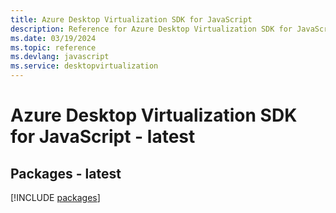 ```yaml
---
title: Azure Desktop Virtualization SDK for JavaScript
description: Reference for Azure Desktop Virtualization SDK for JavaScript
ms.date: 03/19/2024
ms.topic: reference
ms.devlang: javascript
ms.service: desktopvirtualization
---
```

# Azure Desktop Virtualization SDK for JavaScript - latest
## Packages - latest
[!INCLUDE [packages](desktop-virtualization-index.md)]